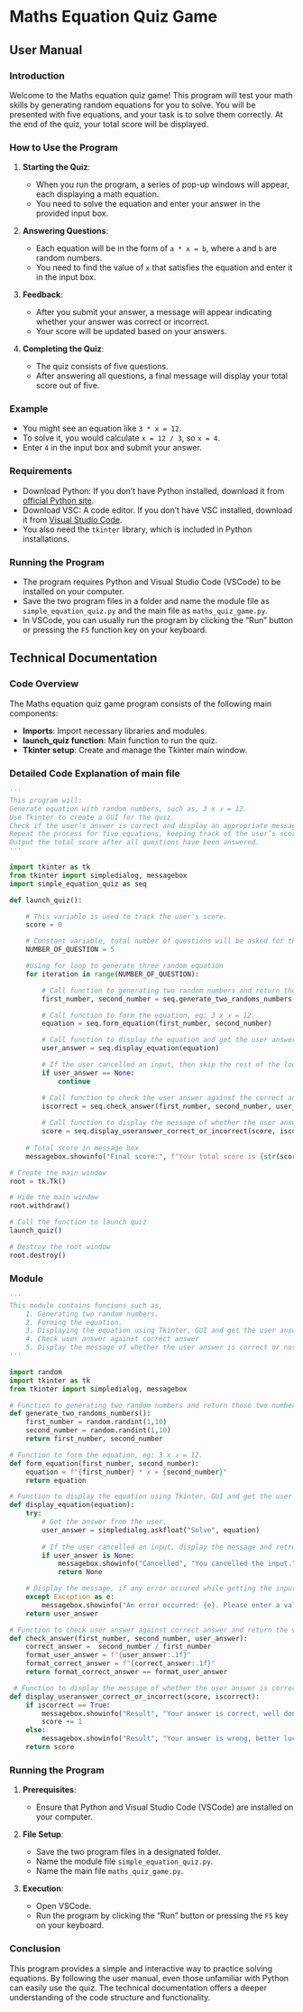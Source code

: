 # Maths Equation Quiz Game

## User Manual

### Introduction
Welcome to the Maths equation quiz game! This program will test your math skills by generating random equations for you to solve. You will be presented with five equations, and your task is to solve them correctly. At the end of the quiz, your total score will be displayed.

### How to Use the Program

1. **Starting the Quiz**:
   - When you run the program, a series of pop-up windows will appear, each displaying a math equation.
   - You need to solve the equation and enter your answer in the provided input box.

2. **Answering Questions**:
   - Each equation will be in the form of `a * x = b`, where `a` and `b` are random numbers.
   - You need to find the value of `x` that satisfies the equation and enter it in the input box.

3. **Feedback**:
   - After you submit your answer, a message will appear indicating whether your answer was correct or incorrect.
   - Your score will be updated based on your answers.

4. **Completing the Quiz**:
   - The quiz consists of five questions.
   - After answering all questions, a final message will display your total score out of five.

### Example
- You might see an equation like `3 * x = 12`.
- To solve it, you would calculate `x = 12 / 3`, so `x = 4`.
- Enter `4` in the input box and submit your answer.

### Requirements
- Download Python: If you don’t have Python installed, download it from [official Python site](https://www.python.org/downloads/).
- Download VSC: A code editor. If you don’t have VSC installed, download it from [Visual Studio Code](https://code.visualstudio.com/).
- You also need the `tkinter` library, which is included in Python installations.

### Running the Program
- The program requires Python and Visual Studio Code (VSCode) to be installed on your computer.
- Save the two program files in a folder and name the module file as `simple_equation_quiz.py` and the main file as `maths_quiz_game.py`.
- In VSCode, you can usually run the program by clicking the “Run” button or pressing the `F5` function key on your keyboard.

## Technical Documentation

### Code Overview
The Maths equation quiz game program consists of the following main components:
- **Imports**: Import necessary libraries and modules.
- **launch_quiz function**: Main function to run the quiz.
- **Tkinter setup**: Create and manage the Tkinter main window.
### Detailed Code Explanation of main file
```Python
'''
This program will:
Generate equation with random numbers, such as, 3 x 𝑥 = 12.
Use Tkinter to create a GUI for the quiz.
Check if the user’s answer is correct and display an appropriate message.
Repeat the process for five equations, keeping track of the user’s score.
Output the total score after all questions have been answered.
'''

import tkinter as tk
from tkinter import simpledialog, messagebox
import simple_equation_quiz as seq

def launch_quiz():

    # This variable is used to track the user's score.
    score = 0

    # Constant variable, total number of questions will be asked for this quiz is five.
    NUMBER_OF_QUESTION = 5

    #Using for loop to generate three random equation
    for iteration in range(NUMBER_OF_QUESTION):

        # Call function to generating two random numbers and return those two numbers.
        first_number, second_number = seq.generate_two_randoms_numbers()

        # Call function to form the equation, eg: 3 x 𝑥 = 12.
        equation = seq.form_equation(first_number, second_number)

        # Call function to display the equation and get the user answer, using Tkinter, GUI.
        user_answer = seq.display_equation(equation)

        # If the user cancelled an input, then skip the rest of the loop.
        if user_answer == None:
            continue

        # Call function to check the user answer against the correct answer and store as boolean value.
        iscorrect = seq.check_answer(first_number, second_number, user_answer)   
        
        # Call function to display the message of whether the user answer is correct or not
        score = seq.display_useranswer_correct_or_incorrect(score, iscorrect)
        
    # Total score in message box
    messagebox.showinfo("Final score:", f"Your total score is {str(score)}/{str(NUMBER_OF_QUESTION)}")

# Create the main window
root = tk.Tk()

# Hide the main window
root.withdraw()

# Call the function to launch quiz
launch_quiz()

# Destroy the root window
root.destroy()
```
### Module
```Python
'''
This module contains funcions such as,
    1. Generating two random numbers.
    2. Forming the equation.
    3. Displaying the equation using Tkinter, GUI and get the user answer.
    4. Check user answer against correct answer
    5. Display the message of whether the user answer is correct or not
'''

import random
import tkinter as tk
from tkinter import simpledialog, messagebox

# Function to generating two random numbers and return those two numbers.
def generate_two_randoms_numbers():
    first_number = random.randint(1,10)
    second_number = random.randint(1,10)
    return first_number, second_number

# Function to form the equation, eg: 3 x 𝑥 = 12.
def form_equation(first_number, second_number): 
    equation = f"{first_number} * 𝑥 = {second_number}"
    return equation

# Function to display the equation using Tkinter, GUI and get the user answer.
def display_equation(equation):
    try:
        # Get the answer from the user.
        user_answer = simpledialog.askfloat("Solve", equation)
  
        # If the user cancelled an input, display the message and retrun None.
        if user_answer is None:
            messagebox.showinfo("Cancelled", "You cancelled the input.")
            return None

    # Display the message, if any error occured while getting the input.  
    except Exception as e:
        messagebox.showinfo("An error occurred: {e}. Please enter a valid number")
    return user_answer

# Function to check user answer against correct answer and return the value as boolean.
def check_answer(first_number, second_number, user_answer):
    correct_answer =  second_number / first_number
    format_user_answer = f"{user_answer:.1f}"
    format_correct_answer = f"{correct_answer:.1f}"
    return format_correct_answer == format_user_answer

 # Function to display the message of whether the user answer is correct or not
def display_useranswer_correct_or_incorrect(score, iscorrect):
    if iscorrect == True:
        messagebox.showinfo("Result", "Your answer is correct, well done.")
        score += 1
    else:
        messagebox.showinfo("Result", "Your answer is wrong, better luck next time.")          
    return score
```
### Running the Program

1. **Prerequisites**:
   - Ensure that Python and Visual Studio Code (VSCode) are installed on your computer.

2. **File Setup**:
   - Save the two program files in a designated folder.
   - Name the module file `simple_equation_quiz.py`.
   - Name the main file `maths_quiz_game.py`.

3. **Execution**:
   - Open VSCode.
   - Run the program by clicking the “Run” button or pressing the `F5` key on your keyboard.

### Conclusion
This program provides a simple and interactive way to practice solving equations. By following the user manual, even those unfamiliar with Python can easily use the quiz. The technical documentation offers a deeper understanding of the code structure and functionality.
